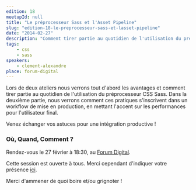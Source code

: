 ```yaml
---
edition: 18
meetupId: null
title: "Le préprocesseur Sass et l'Asset Pipeline"
slug: "edition-18-le-preprocesseur-sass-et-lasset-pipeline"
date: "2014-02-27"
description: "Comment tirer partie au quotidien de l'utilisation du préprocesseur CSS Sass."
tags:
    - css
    - sass
speakers:
    - clement-alexandre
place: forum-digital
---
```


Lors de deux ateliers nous verrons tout d'abord les avantages et comment tirer partie au quotidien
de l'utilisation du préprocesseur CSS Sass. Dans la deuxième partie, nous verrons comment ces
pratiques s'inscrivent dans un workflow de mise en production, en mettant l'accent sur les
performances pour l'utilisateur final.

Venez échanger vos astuces pour une intégration productive !

### Où, Quand, Comment ?

Rendez-vous le 27 février à 18:30, au [Forum Digital](http://forum-digital.fr).

Cette session est ouverte à tous. Merci cependant d'indiquer votre présence
[ici](https://docs.google.com/forms/d/1tvKL-H9H5IH6E87gJTdmlDDOW6M5Ut6FsrBdSIXa9q0/viewform).

Merci d'ammener de quoi boire et/ou grignoter !
